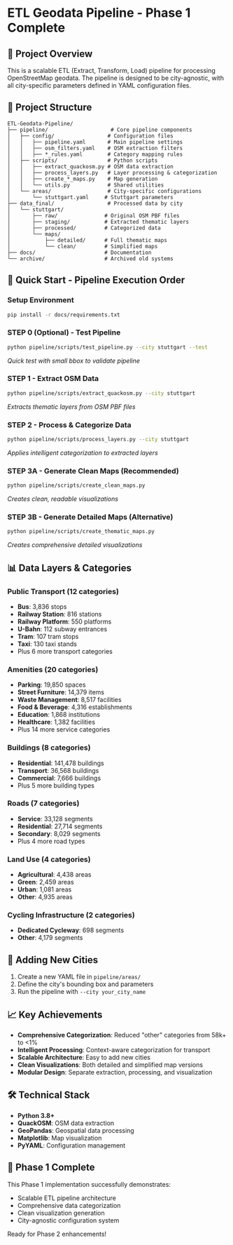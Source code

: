 # ETL Geodata Pipeline - Phase 1 Complete

## 🎯 Project Overview

This is a scalable ETL (Extract, Transform, Load) pipeline for processing OpenStreetMap geodata. The pipeline is designed to be city-agnostic, with all city-specific parameters defined in YAML configuration files.

## 📁 Project Structure

```
ETL-Geodata-Pipeline/
├── pipeline/                    # Core pipeline components
│   ├── config/                 # Configuration files
│   │   ├── pipeline.yaml       # Main pipeline settings
│   │   ├── osm_filters.yaml    # OSM extraction filters
│   │   ├── *_rules.yaml        # Category mapping rules
│   ├── scripts/                # Python scripts
│   │   ├── extract_quackosm.py # OSM data extraction
│   │   ├── process_layers.py   # Layer processing & categorization
│   │   ├── create_*_maps.py    # Map generation
│   │   └── utils.py            # Shared utilities
│   └── areas/                  # City-specific configurations
│       └── stuttgart.yaml     # Stuttgart parameters
├── data_final/                 # Processed data by city
│   └── stuttgart/
│       ├── raw/               # Original OSM PBF files
│       ├── staging/           # Extracted thematic layers
│       ├── processed/         # Categorized data
│       └── maps/
│           ├── detailed/      # Full thematic maps
│           └── clean/         # Simplified maps
├── docs/                      # Documentation
└── archive/                   # Archived old systems
```

## 🚀 Quick Start - Pipeline Execution Order

### Setup Environment
```bash
pip install -r docs/requirements.txt
```

### **STEP 0** (Optional) - Test Pipeline
```bash
python pipeline/scripts/test_pipeline.py --city stuttgart --test
```
*Quick test with small bbox to validate pipeline*

### **STEP 1** - Extract OSM Data
```bash
python pipeline/scripts/extract_quackosm.py --city stuttgart
```
*Extracts thematic layers from OSM PBF files*

### **STEP 2** - Process & Categorize Data
```bash
python pipeline/scripts/process_layers.py --city stuttgart
```
*Applies intelligent categorization to extracted layers*

### **STEP 3A** - Generate Clean Maps (Recommended)
```bash
python pipeline/scripts/create_clean_maps.py
```
*Creates clean, readable visualizations*

### **STEP 3B** - Generate Detailed Maps (Alternative)
```bash
python pipeline/scripts/create_thematic_maps.py
```
*Creates comprehensive detailed visualizations*

## 📊 Data Layers & Categories

### Public Transport (12 categories)
- **Bus**: 3,836 stops
- **Railway Station**: 816 stations
- **Railway Platform**: 550 platforms
- **U-Bahn**: 112 subway entrances
- **Tram**: 107 tram stops
- **Taxi**: 130 taxi stands
- Plus 6 more transport categories

### Amenities (20 categories)
- **Parking**: 19,850 spaces
- **Street Furniture**: 14,379 items
- **Waste Management**: 8,517 facilities
- **Food & Beverage**: 4,316 establishments
- **Education**: 1,868 institutions
- **Healthcare**: 1,382 facilities
- Plus 14 more service categories

### Buildings (8 categories)
- **Residential**: 141,478 buildings
- **Transport**: 36,568 buildings
- **Commercial**: 7,666 buildings
- Plus 5 more building types

### Roads (7 categories)
- **Service**: 33,128 segments
- **Residential**: 27,714 segments
- **Secondary**: 8,029 segments
- Plus 4 more road types

### Land Use (4 categories)
- **Agricultural**: 4,438 areas
- **Green**: 2,459 areas
- **Urban**: 1,081 areas
- **Other**: 4,935 areas

### Cycling Infrastructure (2 categories)
- **Dedicated Cycleway**: 698 segments
- **Other**: 4,179 segments

## 🔧 Adding New Cities

1. Create a new YAML file in `pipeline/areas/`
2. Define the city's bounding box and parameters
3. Run the pipeline with `--city your_city_name`

## 📈 Key Achievements

- **Comprehensive Categorization**: Reduced "other" categories from 58k+ to <1%
- **Intelligent Processing**: Context-aware categorization for transport
- **Scalable Architecture**: Easy to add new cities
- **Clean Visualizations**: Both detailed and simplified map versions
- **Modular Design**: Separate extraction, processing, and visualization

## 🛠️ Technical Stack

- **Python 3.8+**
- **QuackOSM**: OSM data extraction
- **GeoPandas**: Geospatial data processing
- **Matplotlib**: Map visualization
- **PyYAML**: Configuration management

## 📝 Phase 1 Complete

This Phase 1 implementation successfully demonstrates:
- Scalable ETL pipeline architecture
- Comprehensive data categorization
- Clean visualization generation
- City-agnostic configuration system

Ready for Phase 2 enhancements!
